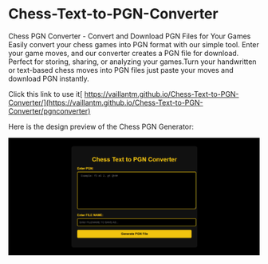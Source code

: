 # Chess-Text-to-PGN-Converter
Chess PGN Converter - Convert and Download PGN Files for Your Games  Easily convert your chess games into PGN format with our simple tool. Enter your game moves, and our converter creates a PGN file for download. Perfect for storing, sharing, or analyzing your games.Turn your handwritten or text-based chess moves into PGN files just paste your moves and download PGN instantly.

Click this link to use it[ https://vaillantm.github.io/Chess-Text-to-PGN-Converter/](https://vaillantm.github.io/Chess-Text-to-PGN-Converter/pgnconverter)

Here is the design preview of the Chess PGN Generator:

![Design Preview](https://github.com/vaillantm/Chess-Text-to-PGN-Converter/raw/main/gui.PNG)

